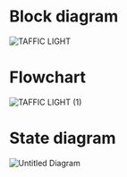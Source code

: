 # Block diagram
![TAFFIC LIGHT](https://user-images.githubusercontent.com/101981165/164420598-de366edc-0050-44be-9129-71c82885ac74.jpg)

# Flowchart
![TAFFIC LIGHT (1)](https://user-images.githubusercontent.com/101981165/164439696-a597291d-a8cc-4cc0-8998-9e67599c2712.jpg)

# State diagram
![Untitled Diagram](https://user-images.githubusercontent.com/101981165/164469354-621e8589-b8f4-43f8-adae-df879ef9026e.jpg)

